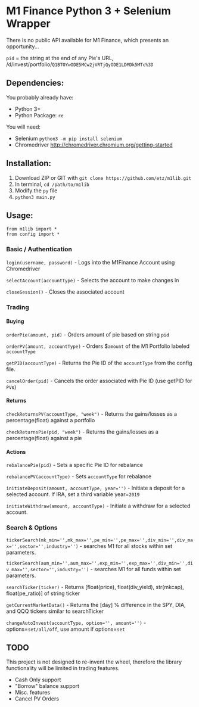 # M1 Finance Python 3 + Selenium Wrapper

There is no public API available for M1 Finance, which presents an opportunity...

`pid` = the string at the end of any Pie's URL, /d/invest/portfolio/`Q1BTOYwODE5MCw2jVRTjQyODE1LDMDk5MTc%3D`

## Dependencies:

You probably already have:
- Python 3+
- Python Package: `re`

You will need:
- Selenium `python3 -m pip install selenium`
- Chromedriver http://chromedriver.chromium.org/getting-started

## Installation:

1. Download ZIP or GIT with ```git clone https://github.com/etz/m1lib.git```
3. In terminal, ```cd /path/to/m1lib```
4. Modify the `py` file
5. `python3 main.py`


## Usage:

```
from m1lib import *
from config import *
```

### Basic / Authentication

`login(username, password)` - Logs into the M1Finance Account using Chromedriver

`selectAccount(accountType)` - Selects the account to make changes in

`closeSession()` - Closes the associated account

### Trading

#### Buying
`orderPie(amount, pid)` - Orders amount of pie based on string `pid`

`orderPV(amount, accountType)` - Orders $`amount` of the M1 Portfolio labeled `accountType`

`getPID(accountType)` - Returns the Pie ID of the `accountType` from the config file.

`cancelOrder(pid)` - Cancels the order associated with Pie ID (use getPID for `PV`s)

#### Returns

`checkReturnsPV(accountType, "week")` - Returns the gains/losses as a percentage(float) against a portfolio

`checkReturnsPie(pid, "week")` - Returns the gains/losses as a percentage(float) against a pie


#### Actions

`rebalancePie(pid)` - Sets a specific Pie ID for rebalance

`rebalancePV(accountType)` - Sets `accountType` for rebalance

`initiateDeposit(amount, accountType, year='')` - Initiate a deposit for a selected account. If IRA, set a third variable year=`2019`

`initiateWithdraw(amount, accountType)` - Initiate a withdraw for a selected account.

### Search & Options

`tickerSearch(mk_min='',mk_max='',pe_min='',pe_max='',div_min='',div_max='',sector='',industry='')` - searches M1 for all stocks within set parameters.

`tickerSearch(aum_min='',aum_max='',exp_min='',exp_max='',div_min='',div_max='',sector='',industry='')` - searches M1 for all funds within set parameters.

`searchTicker(ticker)` -  Returns [float(price), float(div_yield), str(mkcap), float(pe_ratio)] of string ticker

`getCurrentMarketData()` - Returns the [day] % difference in the SPY, DIA, and QQQ tickers similar to searchTicker

`changeAutoInvest(accountType, option='', amount='')` - options=`set/all/off`, use amount if options=`set`


## TODO

This project is not designed to re-invent the wheel, therefore the library functionality will be limited in trading features.

- Cash Only support
- "Borrow" balance support
- Misc. features
- Cancel PV Orders
